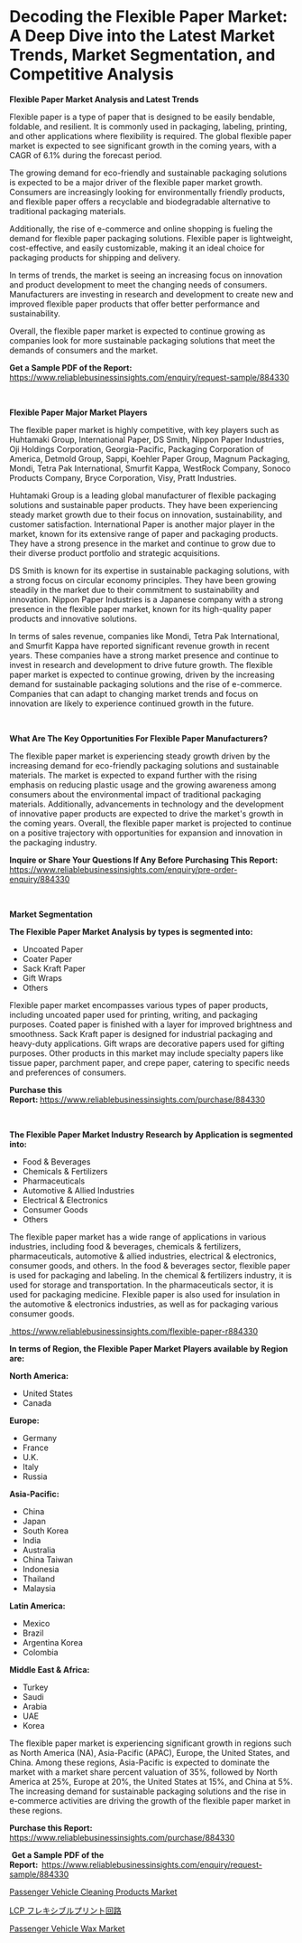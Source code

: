 <p><h1>Decoding the Flexible Paper Market: A Deep Dive into the Latest Market Trends, Market Segmentation, and Competitive Analysis</h1></p><p><strong>Flexible Paper Market Analysis and Latest Trends</strong></p>
<p><p>Flexible paper is a type of paper that is designed to be easily bendable, foldable, and resilient. It is commonly used in packaging, labeling, printing, and other applications where flexibility is required. The global flexible paper market is expected to see significant growth in the coming years, with a CAGR of 6.1% during the forecast period.</p><p>The growing demand for eco-friendly and sustainable packaging solutions is expected to be a major driver of the flexible paper market growth. Consumers are increasingly looking for environmentally friendly products, and flexible paper offers a recyclable and biodegradable alternative to traditional packaging materials.</p><p>Additionally, the rise of e-commerce and online shopping is fueling the demand for flexible paper packaging solutions. Flexible paper is lightweight, cost-effective, and easily customizable, making it an ideal choice for packaging products for shipping and delivery.</p><p>In terms of trends, the market is seeing an increasing focus on innovation and product development to meet the changing needs of consumers. Manufacturers are investing in research and development to create new and improved flexible paper products that offer better performance and sustainability.</p><p>Overall, the flexible paper market is expected to continue growing as companies look for more sustainable packaging solutions that meet the demands of consumers and the market.</p></p>
<p><strong>Get a Sample PDF of the Report:&nbsp;</strong> <a href="https://www.reliablebusinessinsights.com/enquiry/request-sample/884330">https://www.reliablebusinessinsights.com/enquiry/request-sample/884330</a></p>
<p>&nbsp;</p>
<p><strong>Flexible Paper Major Market Players</strong></p>
<p><p>The flexible paper market is highly competitive, with key players such as Huhtamaki Group, International Paper, DS Smith, Nippon Paper Industries, Oji Holdings Corporation, Georgia-Pacific, Packaging Corporation of America, Detmold Group, Sappi, Koehler Paper Group, Magnum Packaging, Mondi, Tetra Pak International, Smurfit Kappa, WestRock Company, Sonoco Products Company, Bryce Corporation, Visy, Pratt Industries. </p><p>Huhtamaki Group is a leading global manufacturer of flexible packaging solutions and sustainable paper products. They have been experiencing steady market growth due to their focus on innovation, sustainability, and customer satisfaction. International Paper is another major player in the market, known for its extensive range of paper and packaging products. They have a strong presence in the market and continue to grow due to their diverse product portfolio and strategic acquisitions.</p><p>DS Smith is known for its expertise in sustainable packaging solutions, with a strong focus on circular economy principles. They have been growing steadily in the market due to their commitment to sustainability and innovation. Nippon Paper Industries is a Japanese company with a strong presence in the flexible paper market, known for its high-quality paper products and innovative solutions.</p><p>In terms of sales revenue, companies like Mondi, Tetra Pak International, and Smurfit Kappa have reported significant revenue growth in recent years. These companies have a strong market presence and continue to invest in research and development to drive future growth. The flexible paper market is expected to continue growing, driven by the increasing demand for sustainable packaging solutions and the rise of e-commerce. Companies that can adapt to changing market trends and focus on innovation are likely to experience continued growth in the future.</p></p>
<p>&nbsp;</p>
<p><strong>What Are The Key Opportunities For Flexible Paper Manufacturers?</strong></p>
<p><p>The flexible paper market is experiencing steady growth driven by the increasing demand for eco-friendly packaging solutions and sustainable materials. The market is expected to expand further with the rising emphasis on reducing plastic usage and the growing awareness among consumers about the environmental impact of traditional packaging materials. Additionally, advancements in technology and the development of innovative paper products are expected to drive the market's growth in the coming years. Overall, the flexible paper market is projected to continue on a positive trajectory with opportunities for expansion and innovation in the packaging industry.</p></p>
<p><strong>Inquire or Share Your Questions If Any Before Purchasing This Report:</strong> <a href="https://www.reliablebusinessinsights.com/enquiry/pre-order-enquiry/884330">https://www.reliablebusinessinsights.com/enquiry/pre-order-enquiry/884330</a></p>
<p>&nbsp;</p>
<p><strong>Market Segmentation</strong></p>
<p><strong>The Flexible Paper Market Analysis by types is segmented into:</strong></p>
<p><ul><li>Uncoated Paper</li><li>Coater Paper</li><li>Sack Kraft Paper</li><li>Gift Wraps</li><li>Others</li></ul></p>
<p><p>Flexible paper market encompasses various types of paper products, including uncoated paper used for printing, writing, and packaging purposes. Coated paper is finished with a layer for improved brightness and smoothness. Sack Kraft paper is designed for industrial packaging and heavy-duty applications. Gift wraps are decorative papers used for gifting purposes. Other products in this market may include specialty papers like tissue paper, parchment paper, and crepe paper, catering to specific needs and preferences of consumers.</p></p>
<p><strong>Purchase this Report:&nbsp;</strong><a href="https://www.reliablebusinessinsights.com/purchase/884330">https://www.reliablebusinessinsights.com/purchase/884330</a></p>
<p>&nbsp;</p>
<p><strong>The Flexible Paper Market Industry Research by Application is segmented into:</strong></p>
<p><ul><li>Food & Beverages</li><li>Chemicals & Fertilizers</li><li>Pharmaceuticals</li><li>Automotive & Allied Industries</li><li>Electrical & Electronics</li><li>Consumer Goods</li><li>Others</li></ul></p>
<p><p>The flexible paper market has a wide range of applications in various industries, including food & beverages, chemicals & fertilizers, pharmaceuticals, automotive & allied industries, electrical & electronics, consumer goods, and others. In the food & beverages sector, flexible paper is used for packaging and labeling. In the chemical & fertilizers industry, it is used for storage and transportation. In the pharmaceuticals sector, it is used for packaging medicine. Flexible paper is also used for insulation in the automotive & electronics industries, as well as for packaging various consumer goods.</p></p>
<p><a href="https://www.reliablebusinessinsights.com/flexible-paper-r884330">&nbsp;https://www.reliablebusinessinsights.com/flexible-paper-r884330</a></p>
<p><strong>In terms of Region, the Flexible Paper Market Players available by Region are:</strong></p>
<p>
    <p> <strong> North America: </strong>
        <ul>
            <li>United States</li>
            <li>Canada</li>
        </ul>
        </p> 
    <p> <strong> Europe: </strong>
        <ul>
            <li>Germany</li>
            <li>France</li>
            <li>U.K.</li>
            <li>Italy</li>
            <li>Russia</li>
        </ul>
        </p> 
    <p> <strong> Asia-Pacific: </strong>
        <ul>
            <li>China</li>
            <li>Japan</li>
            <li>South Korea</li>
            <li>India</li>
            <li>Australia</li>
            <li>China Taiwan</li>
            <li>Indonesia</li>
            <li>Thailand</li>
            <li>Malaysia</li>
        </ul>
        </p> 
    <p> <strong> Latin America: </strong>
        <ul>
            <li>Mexico</li>
            <li>Brazil</li>
            <li>Argentina Korea</li>
            <li>Colombia</li>
        </ul>
        </p> 
    <p> <strong> Middle East & Africa: </strong>
        <ul>
            <li>Turkey</li>
            <li>Saudi</li>
            <li>Arabia</li>
            <li>UAE</li>
            <li>Korea</li>
        </ul>
    </p>
    </p>
<p><p>The flexible paper market is experiencing significant growth in regions such as North America (NA), Asia-Pacific (APAC), Europe, the United States, and China. Among these regions, Asia-Pacific is expected to dominate the market with a market share percent valuation of 35%, followed by North America at 25%, Europe at 20%, the United States at 15%, and China at 5%. The increasing demand for sustainable packaging solutions and the rise in e-commerce activities are driving the growth of the flexible paper market in these regions.</p></p>
<p><strong>Purchase this Report: </strong><a href="https://www.reliablebusinessinsights.com/purchase/884330">https://www.reliablebusinessinsights.com/purchase/884330</a></p>
<p>&nbsp;<strong>Get a Sample PDF of the Report:&nbsp;&nbsp;</strong><a href="https://www.reliablebusinessinsights.com/enquiry/request-sample/884330">https://www.reliablebusinessinsights.com/enquiry/request-sample/884330</a></p>
<p><strong></strong></p>
<p><p><a href="https://github.com/marlinacrngin/Market-Research-Report-List-1/blob/main/passenger-vehicle-cleaning-products-market.md">Passenger Vehicle Cleaning Products Market</a></p><p><a href="https://medium.com/@munroco657/2024%E5%B9%B4%E3%81%8B%E3%82%892031%E5%B9%B4%E3%81%BE%E3%81%A7%E3%81%AE%E6%9C%9F%E9%96%93-%E3%81%AE%E5%B9%B4%E9%96%93%E6%88%90%E9%95%B7%E7%8E%87%E3%81%A7%E6%8B%A1%E5%A4%A7%E3%81%97%E3%81%A6%E3%81%84%E3%82%8Blcp%E3%83%95%E3%83%AC%E3%82%AD%E3%82%B7%E3%83%96%E3%83%AB%E5%8D%B0%E5%88%B7%E5%9B%9E%E8%B7%AF%E5%B8%82%E5%A0%B4%E3%81%AE%E8%A6%8F%E6%A8%A1%E3%81%AB%E9%96%A2%E3%81%99%E3%82%8B%E6%B4%9E%E5%AF%9F-e6719e39426f">LCP フレキシブルプリント回路</a></p><p><a href="https://github.com/wnxtvsgd56/Market-Research-Report-List-1/blob/main/passenger-vehicle-wax-market.md">Passenger Vehicle Wax Market</a></p></p>